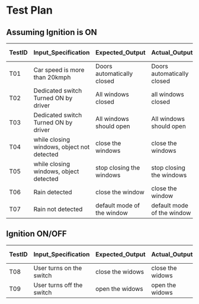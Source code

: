# Test Plan

## Assuming Ignition is ON
| TestID | Input_Specification | Expected_Output |Actual_Output| Test Status|
-|-|-|-|-
T01|Car speed is more than 20kmph | Doors automatically closed | Doors automatically closed | Passed
T02| Dedicated switch Turned ON by driver| All windows closed | all windows closed| Passed
T03|Dedicated switch Turned ON by driver| All windows should open | All windows should open | Passed
T04| while closing windows, object not detected| close the windows|  close the windows| Passed
T05| while closing windows, object detected | stop closing the windows| stop closing the windows|Passed
T06|Rain detected | close the window | close the window|  Passed
T07| Rain not detected | default mode of the window|default mode of the window| Passed

## Ignition ON/OFF
| TestID | Input_Specification | Expected_Output |Actual_Output| Test Status|
-|-|-|-|-
T08| User turns on the switch| close the widows | close the widows| Passed
T09| User turns off the switch| open the widows|open the widows|Passed

